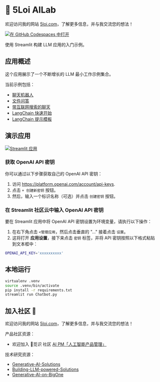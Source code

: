 # 🌿 5Loi AILab

欢迎访问我的网站 [5loi.com](https://5loi.com/about_loi)，了解更多信息，并与我交流您的想法！

[![在 GitHub Codespaces 中打开](https://github.com/codespaces/badge.svg)](https://codespaces.new/wuloi/5loi-ailab?quickstart=1) 


使用 Streamlit 构建 LLM 应用的入门示例。

## 应用概述

这个应用展示了一个不断增长的 LLM 最小工作示例集合。

当前示例包括：

- [聊天机器人]((https://github.com/wuloi/5loi-ailab/blob/main/Chatbot.py))
- [文件问答](https://github.com/wuloi/5loi-ailab/blob/main/pages/1_File_Q%26A.py)
- [带互联网搜索的聊天](https://github.com/wuloi/5loi-ailab/blob/main/pages/2_Chat_with_search.py)
- [LangChain 快速开始](https://github.com/wuloi/5loi-ailab/blob/main/pages/3_Langchain_Quickstart.py)
- [LangChain 提示模板](https://github.com/wuloi/5loi-ailab/blob/main/pages/4_Langchain_PromptTemplate.py)

## 演示应用

[![Streamlit 应用](https://static.streamlit.io/badges/streamlit_badge_black_white.svg)](https://5loi-ailab.streamlit.app/) 

### 获取 OpenAI API 密钥

你可以通过以下步骤获取自己的 OpenAI API 密钥：

1. 访问 https://platform.openai.com/account/api-keys. 
2. 点击 `+ 创建新密钥` 按钮。
3. 然后，输入一个标识名称（可选）并点击 `创建密钥` 按钮。

### 在 Streamlit 社区云中输入 OpenAI API 密钥

要在 Streamlit 应用中将 OpenAI API 密钥设置为环境变量，请执行以下操作：

1. 在右下角点击 `<管理应用`，然后点击垂直的 "..." 接着点击 `设置`。
2. 这将打开 **应用设置**，接下来点击 `密钥` 标签，并将 API 密钥按照以下格式粘贴到文本框中：

```sh
OPENAI_API_KEY='xxxxxxxxxx'
```

## 本地运行

```sh
virtualenv .venv
source .venv/bin/activate
pip install -r requirements.txt
streamlit run Chatbot.py
```

## 加入社区 🌿

欢迎访问我的网站 [5loi.com](https://5loi.com/about_loi)，了解更多信息，并与我交流您的想法！

产品社区资源：

- 欢迎加入 🌿觅识 社区 [AI PM「人工智能产品管理」](https://roadmaps.feishu.cn/wiki/RykrwFxPiiU4T7kZ63bc7Lqdnch)

技术研究资源：

- [Generative-AI-Solutions](https://github.com/wuloi/Generative-AI-Solutions) 
- [Building-LLM-powered-Solutions](https://github.com/wuloi/Building-LLM-powered-Solutions) 
- [Generative-AI-on-BigOne](https://github.com/wuloi/Generative-AI-on-BigOne)